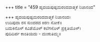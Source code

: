 +++
title = "459 ಹೃದಯಪುಷ್ಪಮರಂದವಾತ್ಮಕೆ ನಿಜಾನಂದ"

+++
ಹೃದಯಪುಷ್ಪಮರಂದವಾತ್ಮಕೆ ನಿಜಾನಂದ।  
ಉದಿಪುದಾ ರಸ ಸುಂದರದ ಕಿರಣ ಸೋಕೆ॥  
ಬದುಕಿನೊಳ್ ಕವಿತೆಯೊಳ್ ಕಲೆಗಳೊಳ್ ಪ್ರಕೃತಿಯೊಳ್।  
ಪುದಿದಿರ್ಪ ಕಾಂತಿಯದು - ಮಂಕುತಿಮ್ಮ॥  
